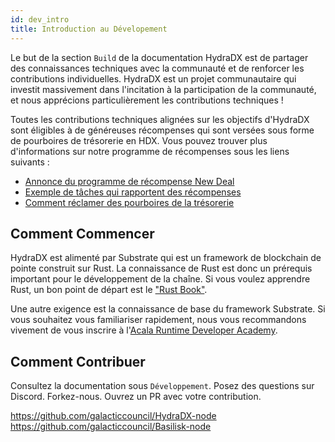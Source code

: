 ```yaml
---
id: dev_intro
title: Introduction au Dévelopement
---
```


Le but de la section `Build` de la documentation HydraDX est de partager des connaissances techniques avec la communauté et de renforcer les contributions individuelles. HydraDX est un projet communautaire qui investit massivement dans l'incitation à la participation de la communauté, et nous apprécions particulièrement les contributions techniques !

Toutes les contributions techniques alignées sur les objectifs d'HydraDX sont éligibles à de généreuses récompenses qui sont versées sous forme de pourboires de trésorerie en HDX. Vous pouvez trouver plus d'informations sur notre programme de récompenses sous les liens suivants :

* [Annonce du programme de récompense New Deal](https://hydradx.substack.com/p/incentivized-testnet-reward-scheme)
* [Exemple de tâches qui rapportent des récompenses](/new_deal)
* [Comment réclamer des pourboires de la trésorerie](/tip_request)


## Comment Commencer

HydraDX est alimenté par Substrate qui est un framework de blockchain de pointe construit sur Rust. La connaissance de Rust est donc un prérequis important pour le développement de la chaîne. Si vous voulez apprendre Rust, un bon point de départ est le ["Rust Book"](https://doc.rust-lang.org/stable/book/).

Une autre exigence est la connaissance de base du framework Substrate. Si vous souhaitez vous familiariser rapidement, nous vous recommandons vivement de vous inscrire à l'[Acala Runtime Developer Academy](https://www.industryconnect.org/substrate-runtime-developer-academy/).


## Comment Contribuer

Consultez la documentation sous `Développement`. Posez des questions sur Discord. Forkez-nous. Ouvrez un PR avec votre contribution.

https://github.com/galacticcouncil/HydraDX-node  
https://github.com/galacticcouncil/Basilisk-node
